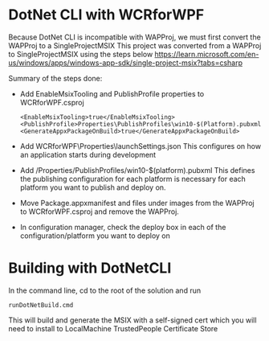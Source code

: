 # DotNet CLI with WCRforWPF

Because DotNet CLI is incompatible with WAPProj, we must first convert the WAPProj to a
SingleProjectMSIX This project was converted from a WAPProj to SingleProjectMSIX using the steps
below https://learn.microsoft.com/en-us/windows/apps/windows-app-sdk/single-project-msix?tabs=csharp

Summary of the steps done:
- Add EnableMsixTooling and PublishProfile properties to WCRforWPF.csproj
    ```
    <EnableMsixTooling>true</EnableMsixTooling>
    <PublishProfile>Properties\PublishProfiles\win10-$(Platform).pubxml</PublishProfile>
    <GenerateAppxPackageOnBuild>true</GenerateAppxPackageOnBuild>
    ```

- Add WCRforWPF\Properties\launchSettings.json
  This configures on how an application starts during development
  
- Add /Properties/PublishProfiles/win10-$(platform).pubxml 
  This defines the publishing configuration for each platform is necessary for each platform you
  want to publish and deploy on. 

- Move Package.appxmanifest and files under images from the WAPProj to WCRforWPF.csproj and remove
  the WAPProj.

- In configuration manager, check the deploy box in each of the configuration/platform you want to
  deploy on

# Building with DotNetCLI

In the command line, cd to the root of the solution and run
```
runDotNetBuild.cmd
```

This will build and generate the MSIX with a self-signed cert which you will need to install to
LocalMachine TrustedPeople Certificate Store
